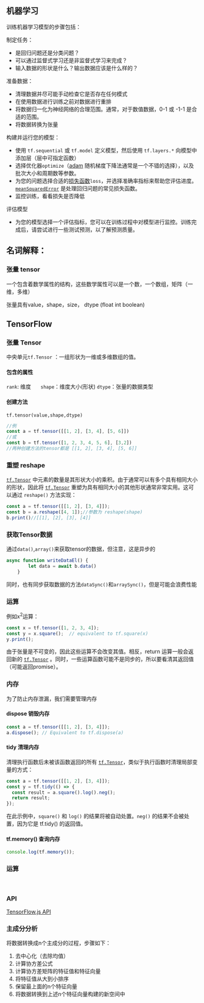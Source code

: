 ## 机器学习

训练机器学习模型的步骤包括：

制定任务：

- 是回归问题还是分类问题？
- 可以通过监督式学习还是非监督式学习来完成？
- 输入数据的形状是什么？输出数据应该是什么样的？

准备数据：

- 清理数据并尽可能手动检查它是否存在任何模式
- 在使用数据进行训练之前对数据进行重排
- 将数据归一化为神经网络的合理范围。通常，对于数值数据，0-1 或 -1-1 是合适的范围。
- 将数据转换为张量

构建并运行您的模型：

- 使用 `tf.sequential` 或 `tf.model` 定义模型，然后使用 `tf.layers.*` 向模型中添加层（层中可指定函数）
- 选择优化器`optimize`（[adam](https://developers.google.com/machine-learning/glossary/#optimizer) 随机梯度下降法通常是一个不错的选择），以及批次大小和周期数等参数。
- 为您的问题选择合适的[损失函数](https://developers.google.com/machine-learning/glossary/#loss)`loss`，并选择准确率指标来帮助您评估进度。[`meanSquaredError`](https://developers.google.com/machine-learning/glossary/#MSE) 是处理回归问题的常见损失函数。
- 监控训练，看看损失是否降低

评估模型

- 为您的模型选择一个评估指标，您可以在训练过程中对模型进行监控。训练完成后，请尝试进行一些测试预测，以了解预测质量。



## 名词解释：

### 张量 tensor

一个包含着数学属性的结构，这些数学属性可以是一个数，一个数组，矩阵（一维，多维）

张量具有value，shape，size， dtype (float int boolean)







## TensorFlow

### 张量 Tensor

中央单元`tf.Tensor` ：一组形状为一维或多维数组的值。

#### 包含的属性

 `rank`: 维度 `   shape`：维度大小(形状)     `dtype`：张量的数据类型

#### 创建方法

`tf.tensor(value,shape,dtype)`

```js
//例
const a = tf.tensor([[1, 2], [3, 4], [5, 6]])
//或
const b = tf.tensor([1, 2, 3, 4, 5, 6], [3,2])
//两种创建方法的tensor都是 [[1, 2], [3, 4], [5, 6]]
```

### 重塑 reshape

 [`tf.Tensor`](https://tensorflow.google.cn/api_docs/python/tf/Tensor) 中元素的数量是其形状大小的乘积。由于通常可以有多个具有相同大小的形状，因此将 [`tf.Tensor`](https://tensorflow.google.cn/api_docs/python/tf/Tensor) 重塑为具有相同大小的其他形状通常非常实用。这可以通过 `reshape()` 方法实现： 

```js
const a = tf.tensor([[1, 2], [3, 4]]);
const b = a.reshape([4, 1]);//参数为 reshape(shape)
b.print()//[[1], [2], [3], [4]]
```

### 获取Tensor数据

通过`data()`,`array()`来获取tensor的数据，但注意，这是异步的

```js
async function writeDataEl() {
        let data = await b.data()
    }
```

同时，也有同步获取数据的方法`dataSync()`和`arraySync()`，但是可能会浪费性能

### 运算

例如x<sup>2</sup>运算：

```js
const x = tf.tensor([1, 2, 3, 4]);
const y = x.square();  // equivalent to tf.square(x)
y.print();
```

 由于张量是不可变的，因此这些运算不会改变其值。相反，return 运算一般会返回新的 [`tf.Tensor`](https://tensorflow.google.cn/api_docs/python/tf/Tensor) 。同时，一些运算函数可能不是同步的，所以要看清其返回值（可能返回promise）。

### 内存

为了防止内存泄漏，我们需要管理内存

#### dispose 销毁内存

```js
const a = tf.tensor([[1, 2], [3, 4]]);
a.dispose(); // Equivalent to tf.dispose(a)
```

#### tidy 清理内存

 清理执行函数后未被该函数返回的所有 [`tf.Tensor`](https://tensorflow.google.cn/api_docs/python/tf/Tensor)，类似于执行函数时清理局部变量的方式： 

```js
const a = tf.tensor([[1, 2], [3, 4]]);
const y = tf.tidy(() => {
  const result = a.square().log().neg();
  return result;
});
```

 在此示例中，`square()` 和 `log()` 的结果将被自动处置。`neg()` 的结果不会被处置，因为它是 tf.tidy() 的返回值。 

#### tf.memory() 查询内存

```js
console.log(tf.memory());
```

### 运算

​	

### API

 [TensorFlow.js API](https://js.tensorflow.org/api/latest/#Operations) 







### 主成分分析

将数据转换成n个主成分的过程，步骤如下：

1. 去中心化（去除均值）
2. 计算协方差公式
3. 计算协方差矩阵的特征值和特征向量
4. 将特征值从大到小排序
5. 保留最上面的n个特征向量
6. 将数据转换到上述n个特征向量构建的新空间中

